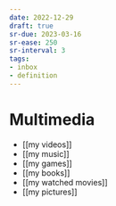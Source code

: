```yaml
---
date: 2022-12-29
draft: true
sr-due: 2023-03-16
sr-ease: 250
sr-interval: 3
tags:
- inbox
- definition
---
```


# Multimedia

- [[my videos]]
- [[my music]]
- [[my games]]
- [[my books]]
- [[my watched movies]]
- [[my pictures]]
